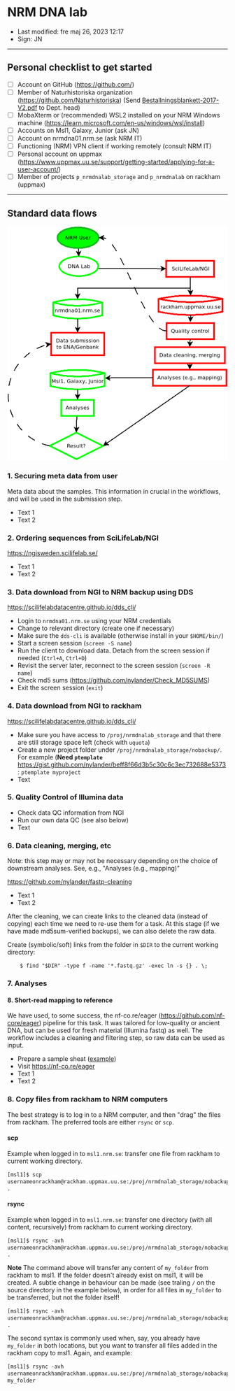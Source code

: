 # NRM DNA lab

- Last modified: fre maj 26, 2023  12:17
- Sign: JN

---

## Personal checklist to get started

- [ ] Account on GitHub (<https://github.com/>)
- [ ] Member of Naturhistoriska organization (<https://github.com/Naturhistoriska>) (Send [Bestallningsblankett-2017-V2.pdf](doc/Bestallningsblankett-2017-V2.pdf) to Dept. head)
- [ ] MobaXterm or (recommended) WSL2 installed on your NRM Windows machine (<https://learn.microsoft.com/en-us/windows/wsl/install>)
- [ ] Accounts on Msl1, Galaxy, Junior (ask JN)
- [ ] Account on nrmdna01.nrm.se (ask NRM IT)
- [ ] Functioning (NRM) VPN client if working remotely (consult NRM IT)
- [ ] Personal account on uppmax (<https://www.uppmax.uu.se/support/getting-started/applying-for-a-user-account/>)
- [ ] Member of projects `p_nrmdnalab_storage` and `p_nrmdnalab` on rackham (uppmax)

---

## Standard data flows

![](img/Diagram1.png)

### 1. Securing meta data from user

Meta data about the samples. This information in crucial in the workflows, and will be used in the submission step.

- Text 1
- Text 2

### 2. Ordering sequences from SciLifeLab/NGI

<https://ngisweden.scilifelab.se/>

- Text 1
- Text 2

### 3. Data download from NGI to NRM backup using DDS

<https://scilifelabdatacentre.github.io/dds_cli/>

- Login to `nrmdna01.nrm.se` using your NRM credentials
- Change to relevant directory (create one if necessary)
- Make sure the `dds-cli` is available (otherwise install in your `$HOME/bin/`)
- Start a screen session (`screen -S name`)
- Run the client to download data. Detach from the screen session if needed
  (`Ctrl+A`, `Ctrl+D`)
- Revisit the server later, reconnect to the screen session (`screen -R name`)
- Check md5 sums (<https://github.com/nylander/Check_MD5SUMS>)
- Exit the screen session  (`exit`)

### 4. Data download from NGI to rackham

<https://scilifelabdatacentre.github.io/dds_cli/>

- Make sure you have access to `/proj/nrmdnalab_storage` and that there are
  still storage space left (check with `uquota`)
- Create a new project folder under `/proj/nrmdnalab_storage/nobackup/`. For
  example (**Need `ptemplate`**
  <https://gist.github.com/nylander/beff8f66d3b5c30c6c3ec732688e5373>:
  `ptemplate myproject`
- Text

### 5. Quality Control of Illumina data

- Check data QC information from NGI
- Run our own data QC (see also below)
- Text

### 6. Data cleaning, merging, etc

Note: this step may or may not be necessary depending on the choice of
downstream analyses. See, e.g., "Analyses (e.g., mapping)"

<https://github.com/nylander/fastp-cleaning>

- Text 1
- Text 2

After the cleaning, we can create links to the cleaned data (instead of copying) each time we need to re-use them for a task.
At this stage (if we have made md5sum-verified backups), we can also delete the raw data.

Create (symbolic/soft) links from the folder in `$DIR` to the current working directory:

        $ find "$DIR" -type f -name '*.fastq.gz' -exec ln -s {} . \;


### 7. Analyses

#### 8. Short-read mapping to reference

We have used, to some success, the nf-co.re/eager
(<https://github.com/nf-core/eager>)  pipeline for this task. It was tailored
for low-quality or ancient DNA, but can be used for fresh material (Illumina
fastq) as well.  The workflow includes a cleaning and filtering step, so raw
data can be used as input.

- Prepare a sample sheat ([example](doc/eager-data.tsv))
- Visit <https://nf-co.re/eager>
- Text 1
- Text 2


### 8. Copy files from rackham to NRM computers

The best strategy is to log in to a NRM computer, and then "drag" the files from rackham. The preferred tools are either `rsync` or `scp`.

#### scp

Example when logged in to `msl1.nrm.se`: transfer one file from rackham to current working directory.

    [msl1]$ scp usernameonrackham@rackham.uppmax.uu.se:/proj/nrmdnalab_storage/nobackup/metadata.txt .

#### rsync

Example when logged in to `msl1.nrm.se`: transfer one directory (with all
content, recursively) from rackham to current working directory.

    [msl1]$ rsync -avh usernameonrackham@rackham.uppmax.uu.se:/proj/nrmdnalab_storage/nobackup/my_folder .

**Note** The command above will transfer any content of `my_folder` from
rackham to msl1. If the folder doesn't already exist on msl1, it will be
created.  A subtle change in behaviour can be made (see traling `/` on the
source directory in the example below), in order for all files in `my_folder`
to be transferred, but not the folder itself!

    [msl1]$ rsync -avh usernameonrackham@rackham.uppmax.uu.se:/proj/nrmdnalab_storage/nobackup/my_folder/ .

The second syntax is commonly used when, say, you already have `my_folder` in
both locations, but you want to transfer all files added in the rackham copy to
msl1. Again, and example:

    [msl1]$ rsync -avh usernameonrackham@rackham.uppmax.uu.se:/proj/nrmdnalab_storage/nobackup/my_folder/ my_folder
